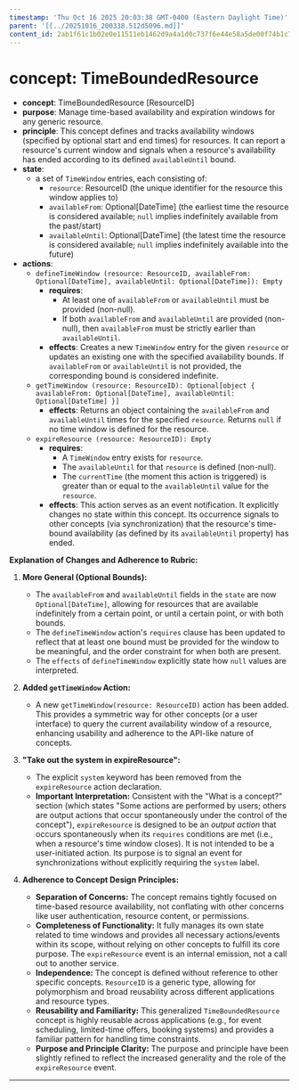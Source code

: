 ```yaml
---
timestamp: 'Thu Oct 16 2025 20:03:38 GMT-0400 (Eastern Daylight Time)'
parent: '[[../20251016_200338.512d5096.md]]'
content_id: 2ab1f61c1b02e0e11511eb1462d9a4a1d0c737f6e44e58a5de00f74b1c719807
---
```


# concept: TimeBoundedResource

* **concept**: TimeBoundedResource \[ResourceID]
* **purpose**: Manage time-based availability and expiration windows for any generic resource.
* **principle**: This concept defines and tracks availability windows (specified by optional start and end times) for resources. It can report a resource's current window and signals when a resource's availability has ended according to its defined `availableUntil` bound.
* **state**:
  * a set of `TimeWindow` entries, each consisting of:
    * `resource`: ResourceID (the unique identifier for the resource this window applies to)
    * `availableFrom`: Optional\[DateTime] (the earliest time the resource is considered available; `null` implies indefinitely available from the past/start)
    * `availableUntil`: Optional\[DateTime] (the latest time the resource is considered available; `null` implies indefinitely available into the future)
* **actions**:
  * `defineTimeWindow (resource: ResourceID, availableFrom: Optional[DateTime], availableUntil: Optional[DateTime]): Empty`
    * **requires**:
      * At least one of `availableFrom` or `availableUntil` must be provided (non-null).
      * If both `availableFrom` and `availableUntil` are provided (non-null), then `availableFrom` must be strictly earlier than `availableUntil`.
    * **effects**: Creates a new `TimeWindow` entry for the given `resource` or updates an existing one with the specified availability bounds. If `availableFrom` or `availableUntil` is not provided, the corresponding bound is considered indefinite.
  * `getTimeWindow (resource: ResourceID): Optional[object { availableFrom: Optional[DateTime], availableUntil: Optional[DateTime] }]`
    * **effects**: Returns an object containing the `availableFrom` and `availableUntil` times for the specified `resource`. Returns `null` if no time window is defined for the resource.
  * `expireResource (resource: ResourceID): Empty`
    * **requires**:
      * A `TimeWindow` entry exists for `resource`.
      * The `availableUntil` for that `resource` is defined (non-null).
      * The `currentTime` (the moment this action is triggered) is greater than or equal to the `availableUntil` value for the `resource`.
    * **effects**: This action serves as an event notification. It explicitly changes no state within this concept. Its occurrence signals to other concepts (via synchronization) that the resource's time-bound availability (as defined by its `availableUntil` property) has ended.

**Explanation of Changes and Adherence to Rubric:**

1. **More General (Optional Bounds):**
   * The `availableFrom` and `availableUntil` fields in the `state` are now `Optional[DateTime]`, allowing for resources that are available indefinitely from a certain point, or until a certain point, or with both bounds.
   * The `defineTimeWindow` action's `requires` clause has been updated to reflect that at least one bound must be provided for the window to be meaningful, and the order constraint for when both are present.
   * The `effects` of `defineTimeWindow` explicitly state how `null` values are interpreted.

2. **Added `getTimeWindow` Action:**
   * A new `getTimeWindow(resource: ResourceID)` action has been added. This provides a symmetric way for other concepts (or a user interface) to query the current availability window of a resource, enhancing usability and adherence to the API-like nature of concepts.

3. **"Take out the system in expireResource":**
   * The explicit `system` keyword has been removed from the `expireResource` action declaration.
   * **Important Interpretation:** Consistent with the "What is a concept?" section (which states "Some actions are performed by users; others are output actions that occur spontaneously under the control of the concept"), `expireResource` is designed to be an *output action* that occurs spontaneously when its `requires` conditions are met (i.e., when a resource's time window closes). It is not intended to be a user-initiated action. Its purpose is to signal an event for synchronizations without explicitly requiring the `system` label.

4. **Adherence to Concept Design Principles:**
   * **Separation of Concerns:** The concept remains tightly focused on time-based resource availability, not conflating with other concerns like user authentication, resource content, or permissions.
   * **Completeness of Functionality:** It fully manages its own state related to time windows and provides all necessary actions/events within its scope, without relying on other concepts to fulfill its core purpose. The `expireResource` event is an internal emission, not a call out to another service.
   * **Independence:** The concept is defined without reference to other specific concepts. `ResourceID` is a generic type, allowing for polymorphism and broad reusability across different applications and resource types.
   * **Reusability and Familiarity:** This generalized `TimeBoundedResource` concept is highly reusable across applications (e.g., for event scheduling, limited-time offers, booking systems) and provides a familiar pattern for handling time constraints.
   * **Purpose and Principle Clarity:** The purpose and principle have been slightly refined to reflect the increased generality and the role of the `expireResource` event.

***
